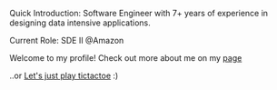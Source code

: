 Quick Introduction: Software Engineer with 7+ years of experience in designing data intensive applications.

Current Role: SDE II @Amazon

Welcome to my profile! Check out more about me on my [page](https://gautham18113.github.io) 

..or [Let's just play tictactoe](http://gautham18113.github.io/tictactoe) :) 
<!--
**gautham18113/gautham18113** is a ✨ _special_ ✨ repository because its `README.md` (this file) appears on your GitHub profile.

Here are some ideas to get you started:

- 🔭 I’m currently working on ...
- 🌱 I’m currently learning ...
- 👯 I’m looking to collaborate on ...
- 🤔 I’m looking for help with ...
- 💬 Ask me about ...
- 📫 How to reach me: ...
- 😄 Pronouns: ...
- ⚡ Fun fact: ...
-->

